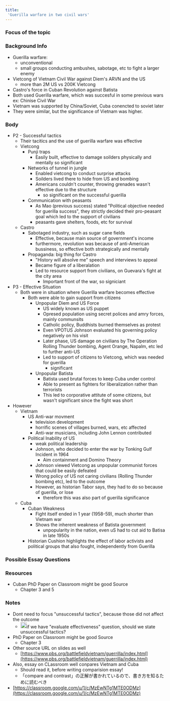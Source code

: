 ```yaml
---
title:
 'Guerilla warfare in two civil wars'
---
```


### Focus of the topic

### Background Info
- Guerilla warfare:
    - unconventional
    - small groups conducting ambushes, sabotage, etc to fight a larger enemy
- Vietcong of Vietnam Civil War against Diem's ARVN and the US
    - more than 2M US vs 200K Vietcong
- Castro's force in Cuban Revolution against Batista
- Both used Guerilla warfare, which was succesful in some previous wars ex: Chinise Civil War
- Vietnam was supported by China/Soviet, Cuba conencted to soviet later
- They were similar, but the significance of Vietnam was higher.

### Body
- P2 - Successful tactics
    - Their tacitics and the use of guerilla warfare was effective
    - Vietcong
        - Punji traps
            - Easily built, effective to damage soilders physically and mentally so significant
        - Networks of tunnel in jungle
            - Enabled vietcong to conduct surprise attacks
            - Soilders lived there to hide from US and bombing
            - Americans couldn't counter, throwing grenades wasn't effective due to the structure
                - so significant on the successful guerilla
        - Communication with peasants
            - As Mao (previous success) stated "Political objective needed for guerilla success", they strictly decided their pro-peasant goal which led to the support of civilians
            - peasants gave shelters, foods, etc for survival
    - Castro
        - Sabotaged industry, such as sugar cane fields
            - Effective, because main source of government's income
            - furthermore, revolution was because of anti-American bussiness, so effective both strategically and mentally
        - Propaganda: big thing for Castro
            - "History will absolve me" speech and interviews to appeal
            - Became figure of a liberalation
            - Led to resource support from civilians, on Guevara's fight at the city area
                - Important front of the war, so signiciant
- P3 - Effective Situation
    - Both were in situation where Guerilla warfare becomes effective
        - Both were able to gain support from citizens
            - Unpopular Diem and US Force
                - US widely known as US puppet
                - Opresed population using secret polices and amry forces, mainly communsits
                - Catholic policy,  Buddhists burned themselves as protest
                - Even VPOTUS Johnson evaluated his governing policy negatively on his visit
                - Later phase, US damage on civilians by The Operation Rolling Thunder bombing,  Agent Orange, Napalm, etc led to further anti-US
                - Led to support of citizens to Vietcong, which was needed for guerilla
                    - significant
            - Unpopular Batista
                - Batista used brutal forces to keep Cuba under control
                - Able to present as fighters for liberalization rather than terrorists
                - This led to corporative attitute of some citizens, but wasn't significant since the fight was short
- However
    - Vietnam
        - US Anti-war movment
            - television development
            - horrific scenes of villages burned, wars, etc affected
            - Anti-war musicians, including John Lennon contributed
        - Political Inability of US
            - weak political leadership
            - Johnson, who decided to enter the war by Tonking Gulf Incident in 1964
                - Aim containment and Domino Theory
            - Johnson viewed Vietcong as unpopular communist forces that could be easily defeated
            - Wrong policy of US not caring civilians (Rolling Thunder bombing etc), led to the outcome
            - However, as historian Tabor says, they had to do so because of guerilla, or lose
                - therefore this was also part of guerilla significance
    - Cuba
        - Cuban Weakness
            - Fight itself ended in 1 year (1958-59), much shorter than Vietnam war
            - Shows the inherent weakness of Batista government
                - unpopularity in the nation, even uS had to cut aid to Batisa in late 1950s
        - Historian Cushion highlights the effect of labor activists and political groups that also fought, independently from Guerilla

### Possible Essay Questions

### Resources
- Cuban PhD Paper on Classroom might be good Source
    - Chapter 3 and 5

### Notes
- Dont need to focus "unsuccessful tactics", because those did not affect the outcome
    - <img src='https://scrapbox.io/api/pages/blu3mo-public/blu3mo/icon' alt='blu3mo.icon' height="19.5"/>if we have "evaluate effectiveness" question, should we state unsuccessful tactics?
- PhD Paper on Classroom might be good Source
    - Chapter 3
- Other source URL on slides as well
    - [https://www.pbs.org/battlefieldvietnam/guerrilla/index.html](https://www.pbs.org/battlefieldvietnam/guerrilla/index.html)
- Also, essay on CLassroom well conpares Vietnam and Cuba
    - Should read it, before writing comparision essay!
    - 「compare and contrast」の正解が書かれているので、書き方を知るために読むべき
- [https://classroom.google.com/u/1/c/MzEwNTg1MTE0ODMz](https://classroom.google.com/u/1/c/MzEwNTg1MTE0ODMz)
